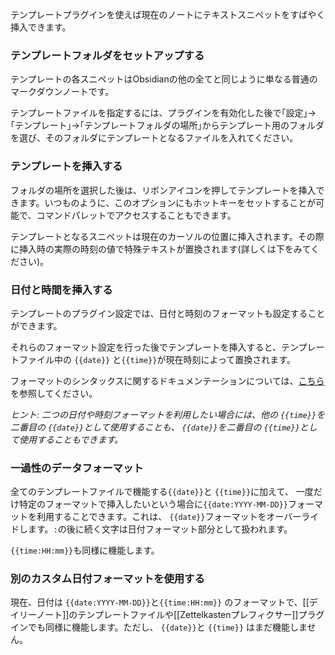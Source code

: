 テンプレートプラグインを使えば現在のノートにテキストスニペットをすばやく挿入できます。

### テンプレートフォルダをセットアップする

テンプレートの各スニペットはObsidianの他の全てと同じように単なる普通のマークダウンノートです。

テンプレートファイルを指定するには、プラグインを有効化した後で｢設定｣->｢テンプレート｣->｢テンプレートフォルダの場所｣からテンプレート用のフォルダを選び、そのフォルダにテンプレートとなるファイルを入れてください。

### テンプレートを挿入する

フォルダの場所を選択した後は、リボンアイコンを押してテンプレートを挿入できます。いつものように、このオプションにもホットキーをセットすることが可能で、コマンドパレットでアクセスすることもできます。

テンプレートとなるスニペットは現在のカーソルの位置に挿入されます。その際に挿入時の実際の時刻の値で特殊テキストが置換されます(詳しくは下をみてください)。

### 日付と時間を挿入する

テンプレートのプラグイン設定では、日付と時刻のフォーマットも設定することができます。

それらのフォーマット設定を行った後でテンプレートを挿入すると、テンプレートファイル中の `{{date}}` と`{{time}}`が現在時刻によって置換されます。

フォーマットのシンタックスに関するドキュメンテーションについては、[こちら](https://momentjs.com/docs/#/displaying/format/)を参照してください。

_ヒント: 二つの日付や時刻フォーマットを利用したい場合には、他の `{{time}}`を二番目の `{{date}}`として使用することも、 `{{date}}`を二番目の `{{time}}`として使用することもできます。_

### 一過性のデータフォーマット

全てのテンプレートファイルで機能する`{{date}}`と `{{time}}`に加えて、 一度だけ特定のフォーマットで挿入したいという場合に`{{date:YYYY-MM-DD}}`フォーマットを利用することできます。これは、 `{{date}}`フォーマットをオーバーライドします。`:`の後に続く文字は日付フォーマット部分として扱われます。

`{{time:HH:mm}}`も同様に機能します。

### 別のカスタム日付フォーマットを使用する

現在、日付は `{{date:YYYY-MM-DD}}`と`{{time:HH:mm}}` のフォーマットで、[[デイリーノート]]のテンプレートファイルや[[Zettelkastenプレフィクサー]]プラグインでも同様に機能します。ただし、 `{{date}}`と `{{time}}` はまだ機能しません。